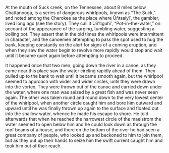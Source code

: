 At the mouth of Suck creek, on the Tennessee, about 8 miles below Chattanooga, is a series of dangerous whirlpools, known as “The Suck,” and noted among the Cherokee as the place where Ûñtsaiyĭ′, the gambler, lived long ago (see the story). They call it Ûñ′tiguhĭ′, “Pot-in-the-water,” on account of the appearance of the surging, tumbling water, suggesting a boiling pot. They assert that in the old times the whirlpools were intermittent in character, and the canoemen attempting to pass the spot used to hug the bank, keeping constantly on the alert for signs of a coming eruption, and when they saw the water begin to revolve more rapidly would stop and wait until it became quiet again before attempting to proceed.

It happened once that two men, going down the river in a canoe, as they came near this place saw the water circling rapidly ahead of them. They pulled up to the bank to wait until it became smooth again, but the whirlpool seemed to approach with wider and wider circles, until they were drawn into the vortex. They were thrown out of the canoe and carried down under the water, where one man was seized by a great fish and was never seen again. The other was taken round and round down to the very lowest center of the whirlpool, when another circle caught him and bore him outward and upward until he was finally thrown up again to the surface and floated out into the shallow water, whence he made his escape to shore. He told afterwards that when he reached the narrowest circle of the maelstrom the water seemed to open below him and he could look down as through the roof beams of a house, and there on the bottom of the river he had seen a great company of people, who looked up and beckoned to him to join them, but as they put up their hands to seize him the swift current caught him and took him out of their reach.
